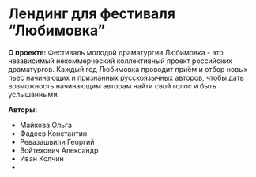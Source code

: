 # Лендинг для фестиваля “Любимовка”
**О проекте:** Фестиваль молодой драматургии Любимовка - это независимый некоммерческий коллективный проект российских драматургов.
Каждый год Любимовка проводит приём и отбор новых пьес начинающих и признанных русскоязычных авторов, чтобы дать возможность начинающим авторам  найти свой голос и быть услышанными.

**Авторы:**
- Майкова Ольга
- Фадеев Константин
- Ревазашвили Георгий
- Войтехович Александр
- Иван Колчин
- 
